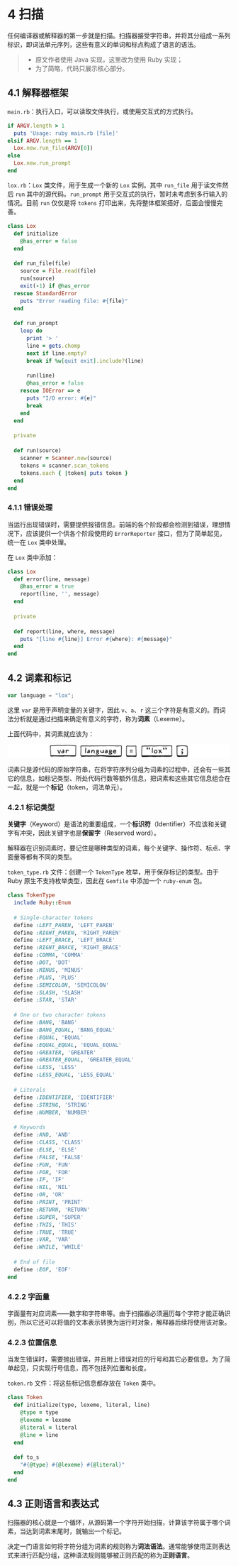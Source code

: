 # 4 扫描

任何编译器或解释器的第一步就是扫描。扫描器接受字符串，并将其分组成一系列标识，即词法单元序列，这些有意义的单词和标点构成了语言的语法。

>   -   原文作者使用 Java 实现，这里改为使用 Ruby 实现；
>   -   为了简略，代码只展示核心部分。

## 4.1 解释器框架

`main.rb`：执行入口，可以读取文件执行，或使用交互式的方式执行。

```ruby
if ARGV.length > 1
  puts 'Usage: ruby main.rb [file]'
elsif ARGV.length == 1
  Lox.new.run_file(ARGV[0])
else
  Lox.new.run_prompt
end
```

`lox.rb`：`Lox` 类文件，用于生成一个新的 `Lox` 实例。其中 `run_file` 用于读文件然后 `run` 其中的源代码。`run_prompt` 用于交互式的执行，暂时未考虑到多行输入的情况。目前 `run` 仅仅是将 `tokens` 打印出来，先将整体框架搭好，后面会慢慢完善。

```ruby
class Lox
  def initialize
    @has_error = false
  end

  def run_file(file)
    source = File.read(file)
    run(source)
    exit(-1) if @has_error
  rescue StandardError
    puts "Error reading file: #{file}"
  end

  def run_prompt
    loop do
      print '> '
      line = gets.chomp
      next if line.empty?
      break if %w[quit exit].include?(line)

      run(line)
      @has_error = false
    rescue IOError => e
      puts "I/O error: #{e}"
      break
    end
  end

  private

  def run(source)
    scanner = Scanner.new(source)
    tokens = scanner.scan_tokens
    tokens.each { |token| puts token }
  end
end
```

### 4.1.1 错误处理

当运行出现错误时，需要提供报错信息。前端的各个阶段都会检测到错误，理想情况下，应该提供一个供各个阶段使用的 `ErrorReporter` 接口，但为了简单起见，统一在 `Lox` 类中处理。

在 `Lox` 类中添加：

```ruby
class Lox
  def error(line, message)
    @has_error = true
    report(line, '', message)
  end

  private

  def report(line, where, message)
    puts "[line #{line}] Error #{where}: #{message}"
  end
end
```

## 4.2 词素和标记

```javascript
var language = "lox";
```

这里 `var` 是用于声明变量的关键字，因此 `v`、`a`、`r` 这三个字符是有意义的。而词法分析就是通过扫描来确定有意义的字符，称为**词素**（Lexeme）。

上面代码中，其词素就应该为：

![img](https://raw.githubusercontent.com/genskyff/image-hosting/main/images/202404302306344.png)

词素只是源代码的原始字符串，在将字符序列分组为词素的过程中，还会有一些其它的信息，如标记类型、所处代码行数等额外信息，把词素和这些其它信息组合在一起，就是一个**标记**（token，词法单元）。

### 4.2.1 标记类型

**关键字**（Keyword）是语法的重要组成，一个**标识符**（Identifier）不应该和关键字有冲突，因此关键字也是**保留字**（Reserved word）。

解释器在识别词素时，要记住是哪种类型的词素，每个关键字、操作符、标点、字面量等都有不同的类型。

`token_type.rb` 文件：创建一个 `TokenType` 枚举，用于保存标记的类型。由于 Ruby 原生不支持枚举类型，因此在 `Gemfile` 中添加一个 `ruby-enum` 包。

```ruby
class TokenType
  include Ruby::Enum

  # Single-character tokens
  define :LEFT_PAREN, 'LEFT_PAREN'
  define :RIGHT_PAREN, 'RIGHT_PAREN'
  define :LEFT_BRACE, 'LEFT_BRACE'
  define :RIGHT_BRACE, 'RIGHT_BRACE'
  define :COMMA, 'COMMA'
  define :DOT, 'DOT'
  define :MINUS, 'MINUS'
  define :PLUS, 'PLUS'
  define :SEMICOLON, 'SEMICOLON'
  define :SLASH, 'SLASH'
  define :STAR, 'STAR'

  # One or two character tokens
  define :BANG, 'BANG'
  define :BANG_EQUAL, 'BANG_EQUAL'
  define :EQUAL, 'EQUAL'
  define :EQUAL_EQUAL, 'EQUAL_EQUAL'
  define :GREATER, 'GREATER'
  define :GREATER_EQUAL, 'GREATER_EQUAL'
  define :LESS, 'LESS'
  define :LESS_EQUAL, 'LESS_EQUAL'

  # Literals
  define :IDENTIFIER, 'IDENTIFIER'
  define :STRING, 'STRING'
  define :NUMBER, 'NUMBER'

  # Keywords
  define :AND, 'AND'
  define :CLASS, 'CLASS'
  define :ELSE, 'ELSE'
  define :FALSE, 'FALSE'
  define :FUN, 'FUN'
  define :FOR, 'FOR'
  define :IF, 'IF'
  define :NIL, 'NIL'
  define :OR, 'OR'
  define :PRINT, 'PRINT'
  define :RETURN, 'RETURN'
  define :SUPER, 'SUPER'
  define :THIS, 'THIS'
  define :TRUE, 'TRUE'
  define :VAR, 'VAR'
  define :WHILE, 'WHILE'

  # End of file
  define :EOF, 'EOF'
end
```

### 4.2.2 字面量

字面量有对应词素——数字和字符串等。由于扫描器必须遍历每个字符才能正确识别，所以它还可以将值的文本表示转换为运行时对象，解释器后续将使用该对象。

### 4.2.3 位置信息

当发生错误时，需要抛出错误，并且附上错误对应的行号和其它必要信息。为了简单起见，只实现行号信息，而不包括列位置和长度。

`token.rb` 文件：将这些标记信息都存放在 `Token` 类中。

```ruby
class Token
  def initialize(type, lexeme, literal, line)
    @type = type
    @lexeme = lexeme
    @literal = literal
    @line = line
  end

  def to_s
    "#{@type} #{@lexeme} #{@literal}"
  end
end
```

## 4.3 正则语言和表达式

扫描器的核心就是一个循环，从源码第一个字符开始扫描，计算该字符属于哪个词素，当达到词素末尾时，就输出一个标记。

决定一门语言如何将字符分组为词素的规则称为**词法语法**。通常能够使用正则表达式来进行匹配分组，这种语法规则能够被正则匹配的称为**正则语言**。
